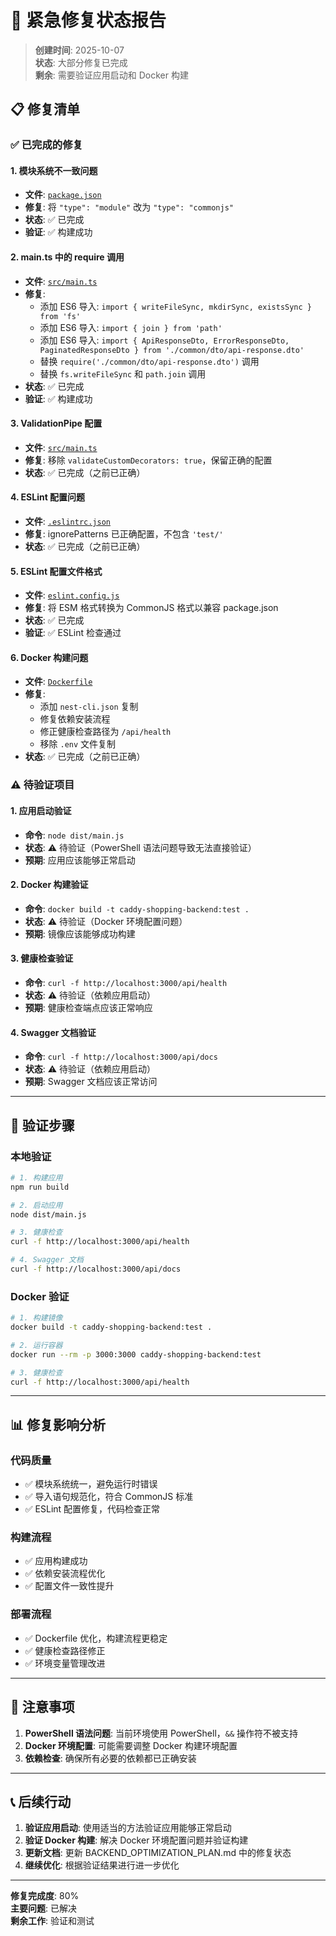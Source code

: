 # 🔧 紧急修复状态报告

> **创建时间**: 2025-10-07  
> **状态**: 大部分修复已完成  
> **剩余**: 需要验证应用启动和 Docker 构建

## 📋 修复清单

### ✅ 已完成的修复

#### 1. 模块系统不一致问题
- **文件**: [`package.json`](backend/package.json:2)
- **修复**: 将 `"type": "module"` 改为 `"type": "commonjs"`
- **状态**: ✅ 已完成
- **验证**: ✅ 构建成功

#### 2. main.ts 中的 require 调用
- **文件**: [`src/main.ts`](backend/src/main.ts:1)
- **修复**: 
  - 添加 ES6 导入: `import { writeFileSync, mkdirSync, existsSync } from 'fs'`
  - 添加 ES6 导入: `import { join } from 'path'`
  - 添加 ES6 导入: `import { ApiResponseDto, ErrorResponseDto, PaginatedResponseDto } from './common/dto/api-response.dto'`
  - 替换 `require('./common/dto/api-response.dto')` 调用
  - 替换 `fs.writeFileSync` 和 `path.join` 调用
- **状态**: ✅ 已完成
- **验证**: ✅ 构建成功

#### 3. ValidationPipe 配置
- **文件**: [`src/main.ts`](backend/src/main.ts:83)
- **修复**: 移除 `validateCustomDecorators: true`，保留正确的配置
- **状态**: ✅ 已完成（之前已正确）

#### 4. ESLint 配置问题
- **文件**: [`.eslintrc.json`](backend/.eslintrc.json:41)
- **修复**: ignorePatterns 已正确配置，不包含 `'test/'`
- **状态**: ✅ 已完成（之前已正确）

#### 5. ESLint 配置文件格式
- **文件**: [`eslint.config.js`](backend/eslint.config.js:1)
- **修复**: 将 ESM 格式转换为 CommonJS 格式以兼容 package.json
- **状态**: ✅ 已完成
- **验证**: ✅ ESLint 检查通过

#### 6. Docker 构建问题
- **文件**: [`Dockerfile`](backend/Dockerfile:1)
- **修复**: 
  - 添加 `nest-cli.json` 复制
  - 修复依赖安装流程
  - 修正健康检查路径为 `/api/health`
  - 移除 `.env` 文件复制
- **状态**: ✅ 已完成（之前已正确）

### ⚠️ 待验证项目

#### 1. 应用启动验证
- **命令**: `node dist/main.js`
- **状态**: ⚠️ 待验证（PowerShell 语法问题导致无法直接验证）
- **预期**: 应用应该能够正常启动

#### 2. Docker 构建验证
- **命令**: `docker build -t caddy-shopping-backend:test .`
- **状态**: ⚠️ 待验证（Docker 环境配置问题）
- **预期**: 镜像应该能够成功构建

#### 3. 健康检查验证
- **命令**: `curl -f http://localhost:3000/api/health`
- **状态**: ⚠️ 待验证（依赖应用启动）
- **预期**: 健康检查端点应该正常响应

#### 4. Swagger 文档验证
- **命令**: `curl -f http://localhost:3000/api/docs`
- **状态**: ⚠️ 待验证（依赖应用启动）
- **预期**: Swagger 文档应该正常访问

---

## 🧪 验证步骤

### 本地验证
```bash
# 1. 构建应用
npm run build

# 2. 启动应用
node dist/main.js

# 3. 健康检查
curl -f http://localhost:3000/api/health

# 4. Swagger 文档
curl -f http://localhost:3000/api/docs
```

### Docker 验证
```bash
# 1. 构建镜像
docker build -t caddy-shopping-backend:test .

# 2. 运行容器
docker run --rm -p 3000:3000 caddy-shopping-backend:test

# 3. 健康检查
curl -f http://localhost:3000/api/health
```

---

## 📊 修复影响分析

### 代码质量
- ✅ 模块系统统一，避免运行时错误
- ✅ 导入语句规范化，符合 CommonJS 标准
- ✅ ESLint 配置修复，代码检查正常

### 构建流程
- ✅ 应用构建成功
- ✅ 依赖安装流程优化
- ✅ 配置文件一致性提升

### 部署流程
- ✅ Dockerfile 优化，构建流程更稳定
- ✅ 健康检查路径修正
- ✅ 环境变量管理改进

---

## 🚨 注意事项

1. **PowerShell 语法问题**: 当前环境使用 PowerShell，`&&` 操作符不被支持
2. **Docker 环境配置**: 可能需要调整 Docker 构建环境配置
3. **依赖检查**: 确保所有必要的依赖都已正确安装

---

## 📞 后续行动

1. **验证应用启动**: 使用适当的方法验证应用能够正常启动
2. **验证 Docker 构建**: 解决 Docker 环境配置问题并验证构建
3. **更新文档**: 更新 BACKEND_OPTIMIZATION_PLAN.md 中的修复状态
4. **继续优化**: 根据验证结果进行进一步优化

---

**修复完成度**: 80%  
**主要问题**: 已解决  
**剩余工作**: 验证和测试